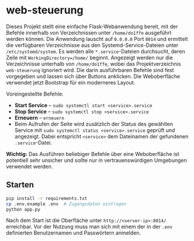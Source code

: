 # web-steuerung

Dieses Projekt stellt eine einfache Flask-Webanwendung bereit, 
 mit der Befehle innerhalb von Verzeichnissen unter `/home/do1ffe`
 ausgeführt werden können. Die Anwendung lauscht auf `0.0.0.0`
 Port `8014` und ermittelt die verfügbaren Verzeichnisse aus den
 Systemd-Service-Dateien unter `/etc/systemd/system`. Es werden alle
 `*.service`-Dateien durchsucht, deren Zeile mit
 `WorkingDirectory=/home/` beginnt. Angezeigt werden nur die Verzeichnisse
 unterhalb von `/home/do1ffe`, wobei das Projektverzeichnis `web-steuerung`
 ignoriert wird. Die darin ausführbaren
Befehle sind fest vorgegeben und lassen sich über Buttons anklicken.
Die Weboberfläche verwendet jetzt Bootstrap für ein moderneres Layout.

Voreingestellte Befehle:

- **Start Service** – `sudo systemctl start <service>.service`
- **Stop Service** – `sudo systemctl stop <service>.service`
- **Erneuern** – `erneuern`
- Beim Aufrufen der Seite wird zusätzlich der Status des gewählten Service
  mit `sudo systemctl status <service>.service` geprüft und angezeigt.
Dabei entspricht `<service>` dem Dateinamen der gefundenen `.service`-Datei.

**Wichtig:** Das Ausführen beliebiger Befehle über eine Weboberfläche 
ist potentiell sehr unsicher und sollte nur in vertrauenswürdigen Umgebungen 
verwendet werden.

## Starten
```bash
pip install -r requirements.txt
cp .env.example .env  # Zugangsdaten eintragen
python app.py
```

Nach dem Start ist die Oberfläche unter `http://<server-ip>:8014/` erreichbar.
Vor der Nutzung muss man sich mit einem der in der `.env` definierten
Benutzernamen und Passwörtern anmelden.
